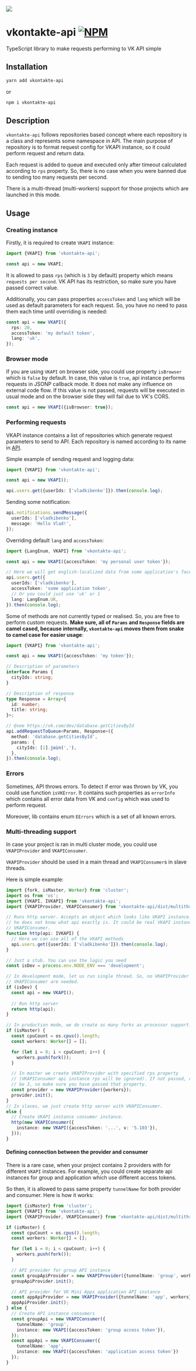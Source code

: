 [npm-badge]: https://img.shields.io/npm/v/vkontakte-api.svg
[npm-link]: https://npmjs.com/package/vkontakte-api

[<img src="https://i.imgur.com/uOIQBBR.png">](https://vk.com/dev)
# vkontakte-api [![NPM][npm-badge]][npm-link]

TypeScript library to make requests performing to VK API simple

## Installation
```bash
yarn add vkontakte-api
```
or
```bash
npm i vkontakte-api
```

## Description

`vkontakte-api` follows repositories based concept where each repository is a 
class and represents some namespace in API. The main purpose of repository
is to format request config for VKAPI instance, so it could perform request
and return data.

Each request is added to queue and executed only after timeout calculated
according to `rps` property. So, there is no case when you were 
banned due to sending too many requests per second.

There is a multi-thread (multi-workers) support for those projects which are
launched in this mode.  

## Usage

### Creating instance

Firstly, it is required to create `VKAPI` instance:
```typescript
import {VKAPI} from 'vkontakte-api';

const api = new VKAPI;
``` 

It is allowed to pass `rps` (which is `3` by default) property which means 
`requests per second`. VK API has its restriction, so make sure you have 
passed correct value. 

Additionally, you can pass properties `accessToken` and `lang` which will be 
used as default parameters for each request. So, you have no need to pass them
each time until overriding is needed:

```typescript
const api = new VKAPI({
  rps: 20,
  accessToken: 'my default token',
  lang: 'uk',
});
```

### Browser mode

If you are using `VKAPI` on browser side, you could use property `isBrowser`
which is `false` by default. In case, this value is `true`, api instance
performs requests in JSONP callback mode. It does not make any influence on
external code flow. If this value is not passed, requests will be executed
in usual mode and on the browser side they will fail due to VK's CORS.

```typescript
const api = new VKAPI({isBrowser: true});
```

### Performing requests

VKAPI instance contains a list of repositories which generate request parameters
to send to API. Each repository is named according to its name in 
[API](https://vk.com/dev/methods).

Simple example of sending request and logging data:
```typescript
import {VKAPI} from 'vkontakte-api';

const api = new VKAPI();

api.users.get({userIds: ['vladkibenko']}).then(console.log);
```

Sending some notification:
```typescript
api.notifications.sendMessage({
  userIds: ['vladkibenko'],
  message: 'Hello Vlad!',
});
```

Overriding default `lang` and `accessToken`:
```typescript
import {LangEnum, VKAPI} from 'vkontakte-api';

const api = new VKAPI({accessToken: 'my personal user token'});

// Here we will get english-localized data from some application's face
api.users.get({
  userIds: ['vladkibenko'],
  accessToken: 'some application token',
  // Or you could just use 'uk' or 1
  lang: LangEnum.UK,
}).then(console.log);
```

Some of methods are not currently typed or realised. So, you are free to perform
custom requests. **Make sure, all of `Params` and `Response` fields are camel 
cased, because internally, `vkontakte-api` moves them from snake to camel 
case for easier usage**:

```typescript
import {VKAPI} from 'vkontakte-api';

const api = new VKAPI({accessToken: 'my token'});

// Description of parameters
interface Params {
  cityIds: string;
}

// Description of response
type Response = Array<{
  id: number;
  title: string;
}>;

// @see https://vk.com/dev/database.getCitiesById
api.addRequestToQueue<Params, Response>({
  method: 'database.getCitiesById',
  params: {
    cityIds: [1].join(','),
  },
}).then(console.log);
```

### Errors

Sometimes, API throws errors. To detect if error was thrown by VK, you could
use function `isVKError`. It contains such properties as `errorInfo` which 
contains all error data from VK and `config` which was used to perform request.

Moreover, lib contains enum `EErrors` which is a set of all known errors.

### Multi-threading support

In case your project is ran in multi cluster mode, you could use `VKAPIProvider`
and `VKAPIConsumer`.

`VKAPIProvider` should be used in a main thread and `VKAPIConsumer`s in slave
threads. 

Here is simple example:
```typescript
import {fork, isMaster, Worker} from 'cluster';
import os from 'os';
import {VKAPI, IVKAPI} from 'vkontakte-api';
import {VKAPIProvider, VKAPIConsumer} from 'vkontakte-api/dist/multithreading';

// Runs http server. Accepts an object which looks like VKAPI instance. So,
// he does not know what api exactly is. It could be real VKAPI instance or
// VKAPIConsumer.
function http(api: IVKAPI) {
  // Here we can use all of the VKAPI methods
  api.users.get({userIds: ['vladkibenko']}).then(console.log);
}

// Just a stub. You can use the logic you need
const isDev = process.env.NODE_ENV === 'development';

// In development mode, let us run single thread. So, no VKAPIProvider and
// VKAPIConsumer are needed.
if (isDev) {
  const api = new VKAPI();
  
  // Run http server
  return http(api);
}

// In production mode, we do create as many forks as processor support.
if (isMaster) {
  const cpuCount = os.cpus().length;
  const workers: Worker[] = [];

  for (let i = 0; i < cpuCount; i++) {
    workers.push(fork());
  }

  // In master we create VKAPIProvider with specified rps property 
  // (VKAPIConsumer api instance rps will be ignored). If not passed, rps will 
  // be 3, so make sure you have passed that property.
  const provider = new VKAPIProvider({workers});
  provider.init();
} 
// In slaves, we just create http server with VKAPIConsumer.
else {
  // Create VKAPI instance consumer instance.
  http(new VKAPIConsumer({
    instance: new VKAPI({accessToken: '...', v: '5.103'}),
  }));
}
```

#### Defining connection between the provider and consumer

There is a rare case, when your project contains 2 providers with for 
different `VKAPI` instances. For example, you could create separate api 
instances for group and application which use different access tokens.

So then, it is allowed to pass same property `tunnelName` for both provider and 
consumer. Here is how it works:

```typescript
import {isMaster} from 'cluster'; 
import {VKAPI} from 'vkontakte-api';
import {VKAPIProvider, VKAPIConsumer} from 'vkontakte-api/dist/multithreading';

if (isMaster) {
  const cpuCount = os.cpus().length;
  const workers: Worker[] = [];

  for (let i = 0; i < cpuCount; i++) {
    workers.push(fork());
  }

  // API provider for group API instance
  const groupApiProvider = new VKAPIProvider({tunnelName: 'group', workers});
  groupApiProvider.init();

  // API provider for VK Mini Apps application API instance
  const appApiProvider = new VKAPIProvider({tunnelName: 'app', workers});
  appApiProvider.init(); 
} else {
  // Create API instance consumers
  const groupApi = new VKAPIConsumer({
    tunnelName: 'group',
    instance: new VKAPI({accessToken: 'group access token'}),
  });
  const appApi = new VKAPIConsumer({
    tunnelName: 'app',
    instance: new VKAPI({accessToken: 'application access token'})
  });
}
``` 
